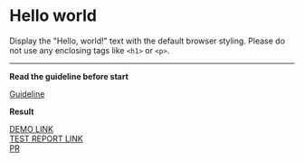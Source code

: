 # Hello world

Display the "Hello, world!" text with the default browser styling. Please do not 
use any enclosing tags like `<h1>` or `<p>`.
___

**Read the guideline before start**

[Guideline](https://mate-academy.github.io/layout_task-guideline/)

**Result**

[DEMO LINK](https://OlgaTitarenko.github.io/fs_on_dec18_olha/) <br>
[TEST REPORT LINK](https://OlgaTitarenko.github.io/fs_on_dec18_olha/report/html_report/) <br>
[PR](https://github.com/mate-academy/layout_hello-world/pull/39)
